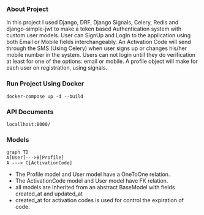 ### About Project
In this project I used Django, DRF, Django Signals, Celery, Redis and django-simple-jwt to make a token based Authentication system with custom user models.
User can SignUp and LogIn to the application using both Email or Mobile fields interchangeably.
An Activation Code will send through the SMS (Using Celery) when user signs up or changes his/her mobile number in the system.
Users can not login untill they do verification at least for one of the options: email or mobile.
A profile object will make for each user on registration, using signals.
### Run Project Using Docker
`docker-compose up -d --build`

### API Documents
`locallhost:8000/`

### Models
```mermaid
graph TD
A[User]--->B[Profile]
A ---> C[ActivationCode]
```

- The Profile model and User model have a OneToOne relation.
- The ActivationCode model and User model have FK relation.
- all models are inherited from an abstract BaseModel with fields created_at and updated_at
- created_at for activation codes is used for control the expiration of code.